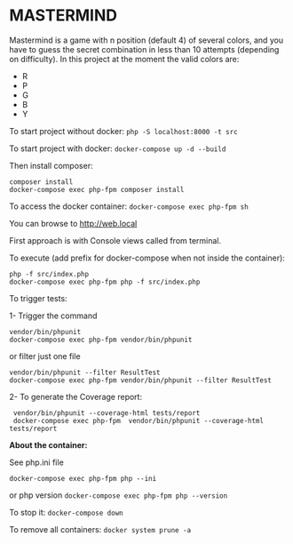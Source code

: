 # MASTERMIND

Mastermind is a game with n position (default 4) of several colors, and you have to guess the secret combination
in less than 10 attempts (depending on difficulty).
In this project at the moment the valid colors are:
- R
- P
- G
- B
- Y

To start project without docker:
``
php -S localhost:8000 -t src 
``

To start project with docker:
``
docker-compose up -d --build
``

Then install composer:
````
composer install
docker-compose exec php-fpm composer install
````

To access the docker container:
``
docker-compose exec php-fpm sh
``

You can browse to http://web.local

First approach is with Console views called from terminal.

To execute (add prefix for docker-compose when not inside the container):
```
php -f src/index.php
docker-compose exec php-fpm php -f src/index.php
```

To trigger tests:

1- Trigger the command
```
vendor/bin/phpunit
docker-compose exec php-fpm vendor/bin/phpunit
```
or filter just one file
```
vendor/bin/phpunit --filter ResultTest
docker-compose exec php-fpm vendor/bin/phpunit --filter ResultTest
```

2- To generate the Coverage report: 
```
 vendor/bin/phpunit --coverage-html tests/report
 docker-compose exec php-fpm  vendor/bin/phpunit --coverage-html tests/report
```

__About the container:__

See php.ini file
````
docker-compose exec php-fpm php --ini
````
or php version
``
docker-compose exec php-fpm php --version  
``

To stop it: 
``
docker-compose down
``

To remove all containers:
``
docker system prune -a
``